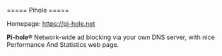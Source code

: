 ===== Pihole =====

Homepage: https://pi-hole.net

**Pi-hole®** Network-wide ad blocking via your own DNS server, with nice Performance And Statistics web page.

